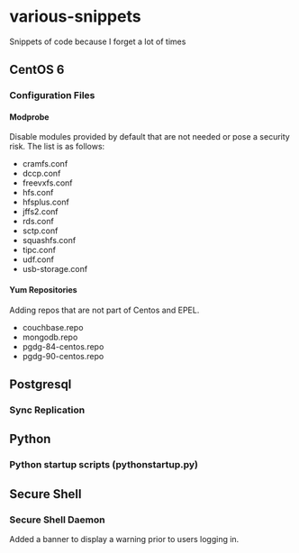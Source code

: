 various-snippets
================

Snippets of code because I forget a lot of times

## CentOS 6
### Configuration Files
#### Modprobe 
Disable modules provided by default that are not needed or pose a security risk. 
The list is as follows:
* cramfs.conf
* dccp.conf
* freevxfs.conf
* hfs.conf
* hfsplus.conf
* jffs2.conf
* rds.conf
* sctp.conf
* squashfs.conf
* tipc.conf
* udf.conf
* usb-storage.conf

#### Yum Repositories
Adding repos that are not part of Centos and EPEL.
* couchbase.repo
* mongodb.repo
* pgdg-84-centos.repo
* pgdg-90-centos.repo

## Postgresql
### Sync Replication

## Python
### Python startup scripts (pythonstartup.py)

## Secure Shell
### Secure Shell Daemon
Added a banner to display a warning prior to users logging in.

